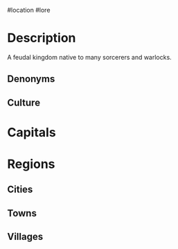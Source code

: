 #location #lore 
# Description
A feudal kingdom native to many sorcerers and warlocks. 
## Denonyms

## Culture

# Capitals

# Regions

## Cities

## Towns

## Villages
